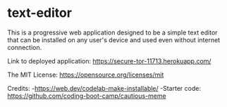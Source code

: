 # text-editor

This is a progressive web application designed to be a simple text editor that can be installed on any user's device and used even without internet connection.

Link to deployed application: https://secure-tor-11713.herokuapp.com/

The MIT License: https://opensource.org/licenses/mit

Credits:
-https://web.dev/codelab-make-installable/
-Starter code: https://github.com/coding-boot-camp/cautious-meme


